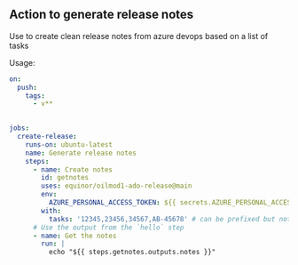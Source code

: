 ## Action to generate release notes

Use to create clean release notes from azure devops based on a list of tasks

Usage:

```yaml
on:
  push:
    tags:
      - v**
    

jobs:
  create-release:
    runs-on: ubuntu-latest
    name: Generate release notes
    steps:
      - name: Create notes
        id: getnotes
        uses: equinor/oilmod1-ado-release@main
        env:
          AZURE_PERSONAL_ACCESS_TOKEN: ${{ secrets.AZURE_PERSONAL_ACCESS_TOKEN }} # Get token @ https://dev.azure.com/Equinor/_usersSettings/tokens
        with:
          tasks: '12345,23456,34567,AB-45678' # can be prefixed but not needed
      # Use the output from the `hello` step
      - name: Get the notes
        run: |
          echo "${{ steps.getnotes.outputs.notes }}"
```
